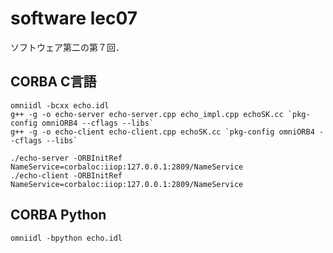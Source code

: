# software lec07
ソフトウェア第二の第７回．  

## CORBA C言語
```
omniidl -bcxx echo.idl
g++ -g -o echo-server echo-server.cpp echo_impl.cpp echoSK.cc `pkg-config omniORB4 --cflags --libs`
g++ -g -o echo-client echo-client.cpp echoSK.cc `pkg-config omniORB4 --cflags --libs`
```
```
./echo-server -ORBInitRef NameService=corbaloc:iiop:127.0.0.1:2809/NameService
./echo-client -ORBInitRef NameService=corbaloc:iiop:127.0.0.1:2809/NameService
```

## CORBA Python
```
omniidl -bpython echo.idl

```

